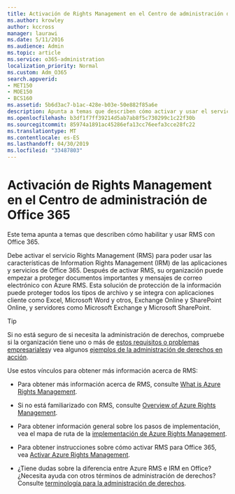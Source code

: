 ```yaml
---
title: Activación de Rights Management en el Centro de administración de Office 365
ms.author: krowley
author: kccross
manager: laurawi
ms.date: 5/11/2016
ms.audience: Admin
ms.topic: article
ms.service: o365-administration
localization_priority: Normal
ms.custom: Adm_O365
search.appverid:
- MET150
- MOE150
- BCS160
ms.assetid: 5b6d3ac7-b1ac-428e-b03e-50e882f85a6e
description: Apunta a temas que describen cómo activar y usar el servicio de administración de derechos con Office 365.
ms.openlocfilehash: b3df1f7ff39214d5ab7ab8f5c730299c1c22f30b
ms.sourcegitcommit: 85974a1891ac45286efa13cc76eefa3cce28fc22
ms.translationtype: MT
ms.contentlocale: es-ES
ms.lasthandoff: 04/30/2019
ms.locfileid: "33487803"
---
```

# <a name="activate-rights-management-in-the-office-365-admin-center"></a>Activación de Rights Management en el Centro de administración de Office 365

Este tema apunta a temas que describen cómo habilitar y usar RMS con Office 365.
  
Debe activar el servicio Rights Management (RMS) para poder usar las características de Information Rights Management (IRM) de las aplicaciones y servicios de Office 365. Después de activar RMS, su organización puede empezar a proteger documentos importantes y mensajes de correo electrónico con Azure RMS. Esta solución de protección de la información puede proteger todos los tipos de archivo y se integra con aplicaciones cliente como Excel, Microsoft Word y otros, Exchange Online y SharePoint Online, y servidores como Microsoft Exchange y Microsoft SharePoint.
  
> [!TIP]
> Si no está seguro de si necesita la administración de derechos, compruebe si la organización tiene uno o más de [estos requisitos o problemas empresariales](https://docs.microsoft.com/rights-management/understand-explore/azure-rms-problems-it-solves)y vea algunos [ejemplos de la administración de derechos en acción](https://docs.microsoft.com/rights-management/understand-explore/what-admins-users-see). 
  
Use estos vínculos para obtener más información acerca de RMS:
  
- Para obtener más información acerca de RMS, consulte [What is Azure Rights Management](https://docs.microsoft.com/rights-management/understand-explore/what-is-azure-rms).
    
- Si no está familiarizado con RMS, consulte [Overview of Azure Rights Management](https://docs.microsoft.com/rights-management/understand-explore/azure-rights-management).
    
- Para obtener información general sobre los pasos de implementación, vea el mapa de ruta de la [implementación de Azure Rights Management](https://docs.microsoft.com/rights-management/plan-design/deployment-roadmap).
    
- Para obtener instrucciones sobre cómo activar RMS para Office 365, vea [Activar Azure Rights Management](https://technet.microsoft.com/library/jj658941.aspx).
    
- ¿Tiene dudas sobre la diferencia entre Azure RMS e IRM en Office? ¿Necesita ayuda con otros términos de administración de derechos? Consulte [terminología para la administración de derechos](https://technet.microsoft.com/library/dn595132.aspx).
    

